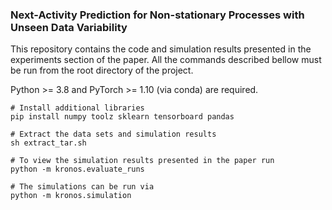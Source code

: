 ###  Next-Activity Prediction for Non-stationary Processes with Unseen Data Variability

This repository contains the code and simulation results presented in the
experiments section of the paper. All the commands described bellow must be
run from the root directory of the project.

Python >= 3.8 and PyTorch >= 1.10 (via conda) are required.

```
# Install additional libraries 
pip install numpy toolz sklearn tensorboard pandas 

# Extract the data sets and simulation results
sh extract_tar.sh

# To view the simulation results presented in the paper run
python -m kronos.evaluate_runs

# The simulations can be run via 
python -m kronos.simulation
```

